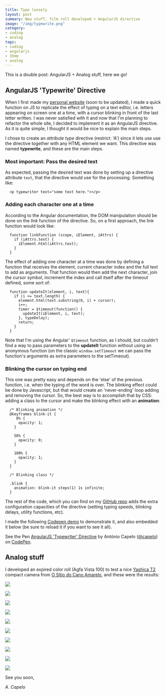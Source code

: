 ```yaml
---
title: Type loosely
layout: post
summary: New stuff, film roll developed + AngularJS directive 
image: "/img/typewrite.png"
category: 
- coding
- analog
tags:
- coding
- angularjs
- 35mm
- analog
---
```


This is a double post: AngularJS + Analog stuff, here we go!

## AngularJS 'Typewrite' Directive

When I first made my [personal website](http://www.antoniocapelo.com) (soon to be updated), I made a quick function on JS to replicate the effect of typing on a text editor, i.e. letters appearing on screen one at a time, with a cursor blinking in front of the last letter written. I was never satisfied with it and now that I'm planning to refactor the whole site, I decided to implement it as an AngularJS directive. As it is quite simple, I thought it would be nice to explain the main steps.

I chose to create an *attribute type* directive (restrict: 'A') since it lets use use the directive together with any HTML element we want. 
This directive was named **typewrite**, and these are the main steps.

### Most important: Pass the desired text

As expected, passing the desired text was done by setting up a directive attribute `text`, that the directive would use for the processing.
Something like:

```
  <p typewriter text="some text here."></p>
```

### Adding each character one at a time

According to the Angular documentation, the DOM manipulation should be done on the *link* function of the directive. So, on a first approach, the link function would look like:

```
  function linkFunction (scope, iElement, iAttrs) {
    if (iAttrs.text) {
      iElement.html(iAttrs.text);
    }
  }
```

The effect of adding one character at a time was done by defining a function that receives the element, current character index and the full text to add as arguments. That function would then add the next character, join the cursor symbol, increment the index and call itself after the timeout defined, some sort of:

```
  function updateIt(element, i, text){
    if (i <= text.length) {
      element.html(text.substring(0, i) + cursor);
      i++;
      timer = $timeout(function() {
      	updateIt(iElement, i, text);
      }, typeDelay);
      return;
    }
  }
```

Note that I'm using the Angular' `$timeout` function, as I should, but couldn't find a way to pass parameters to the **updateIt** function without using an anonymous function (on the classic `window.setTimeout` we can pass the function's arguments as extra parameters to the setTimeout).

### Blinking the cursor on typing end

This one was pretty easy and depends on the 'else' of the previous function, i.e. when the typing of the word is over. The blinking effect could be done by Javascript, but that would create an 'never-ending' loop adding and removing the cursor. So, the best way is to accomplish that by CSS: adding a class to the cursor and make the blinking effect with an **animation**:

```
  /* Blinking animation */
  @keyframes blink-it {
     0% {
      opacity: 1;
    }

    50% {
      opacity: 0;
    }

    100% {
      opacity: 1;
    }
  }

  /* Blinking class */

  .blink {
    animation: blink-it steps(1) 1s infinite;
  }
```

The rest of the code, which you can find on my [GitHub repo](https://github.com/antoniocapelo/AngularJS-Typewrite) adds the extra configuration capacities of the directive (setting typing speeds, blinking delays, utility functions, etc).

I made the following [Codepen demo](http://codepen.io/capelo/pen/Bmbgn) to demonstrate it, and also embedded it below (be sure to reload it if you want to see it all). 


<p data-height="652" data-theme-id="661" data-slug-hash="Bmbgn" data-default-tab="result" class='codepen'>See the Pen <a href='http://codepen.io/capelo/pen/Bmbgn'>AngularJS 'Typewriter' Directive</a> by António Capelo (<a href='http://codepen.io/capelo'>@capelo</a>) on <a href='http://codepen.io'>CodePen</a>.</p>
<script async src="//codepen.io/assets/embed/ei.js"></script>

## Analog stuff
I developed an expired color roll (Agfa Vista 100) to test a nice [Yashica T2](http://camerapedia.wikia.com/wiki/Yashica_T2) compact camera from [O Sítio do Cano Amarelo](http://www.sitiodocanoamarelo.com/), and these were the results:


<a target="_blank" href="http://antoniocapelo.com/img/blogphotos/2014_02_24/img275.jpg"><img src="http://antoniocapelo.com/img/blogphotos/2014_02_24/img275.jpg" /></a>

<a target="_blank" href="http://antoniocapelo.com/img/blogphotos/2014_02_24/img281.jpg"><img src="http://antoniocapelo.com/img/blogphotos/2014_02_24/img281.jpg" /></a>

<a target="_blank" href="http://antoniocapelo.com/img/blogphotos/2014_02_24/img282.jpg"><img src="http://antoniocapelo.com/img/blogphotos/2014_02_24/img282.jpg" /></a>

<a target="_blank" href="http://antoniocapelo.com/img/blogphotos/2014_02_24/img283.jpg"><img src="http://antoniocapelo.com/img/blogphotos/2014_02_24/img283.jpg" /></a>

<a target="_blank" href="http://antoniocapelo.com/img/blogphotos/2014_02_24/img294.jpg"><img src="http://antoniocapelo.com/img/blogphotos/2014_02_24/img294.jpg" /></a>

<a target="_blank" href="http://antoniocapelo.com/img/blogphotos/2014_02_24/img295.jpg"><img src="http://antoniocapelo.com/img/blogphotos/2014_02_24/img295.jpg" /></a>

<a target="_blank" href="http://antoniocapelo.com/img/blogphotos/2014_02_24/img296.jpg"><img src="http://antoniocapelo.com/img/blogphotos/2014_02_24/img296.jpg" /></a>

<a target="_blank" href="http://antoniocapelo.com/img/blogphotos/2014_02_24/img303.jpg"><img src="http://antoniocapelo.com/img/blogphotos/2014_02_24/img303.jpg" /></a>

<a target="_blank" href="http://antoniocapelo.com/img/blogphotos/2014_02_24/img305.jpg"><img src="http://antoniocapelo.com/img/blogphotos/2014_02_24/img305.jpg" /></a>

<a target="_blank" href="http://antoniocapelo.com/img/blogphotos/2014_02_24/img307.jpg"><img src="http://antoniocapelo.com/img/blogphotos/2014_02_24/img307.jpg" /></a>

See you soon,

*A. Capelo*